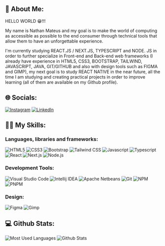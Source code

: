 ## 👋 About Me:

HELLO WORLD 😁!!! <br> <p>My name is Nathan Mateus and my goal is to make the world of computing as accessible as possible to the end consumer through technical tools that allow them to have an unforgettable experience.</p> <p>I'm currently studying REACT.JS / NEXT.JS, TYPESCRIPT and NODE. JS in order to further specialize in Front-end and Back-end web frameworks (I already have experience in HTML5, CSS3, BOOTSTRAP, TAILWIND, JAVASCRIPT, JAVA, GIT/GITHUB and also with design tools such as FIGMA and GIMP), my next goal is to study REACT NATIVE in the near future, all the time I am studying and creating practical projects in order to improve learning (all of them are available on my Github profile).</p>

## 🌐 Socials:

[![Instagram](https://img.shields.io/badge/Instagram-E4405F?style=for-the-badge&logo=instagram&logoColor=white)](https://instagram.com/onathanmateus) [![LinkedIn](https://img.shields.io/badge/LinkedIn-0077B5?style=for-the-badge&logo=linkedin&logoColor=white)](https://linkedin.com/in/onathanmateus)

## 🧑‍💻 My Skills:

### Languages, libraries and frameworks:

![HTML5](https://img.shields.io/badge/HTML5-E34F26?style=for-the-badge&logo=html5&logoColor=white) ![CSS3](https://img.shields.io/badge/css3-%231572B6.svg?style=for-the-badge&logo=css3&logoColor=white) ![Bootstrap](https://img.shields.io/badge/bootstrap-%23563D7C.svg?style=for-the-badge&logo=bootstrap&logoColor=white) ![Tailwind CSS](https://img.shields.io/badge/Tailwind_CSS-38B2AC?style=for-the-badge&logo=tailwind-css&logoColor=white) ![Javascript](https://img.shields.io/badge/JavaScript-323330?style=for-the-badge&logo=javascript&logoColor=F7DF1E) ![Typescript](https://img.shields.io/badge/TypeScript-007ACC?style=for-the-badge&logo=typescript&logoColor=white) ![React](https://img.shields.io/badge/React-20232A?style=for-the-badge&logo=react&logoColor=61DAFB) ![Next.js](https://img.shields.io/badge/next%20js-000000?style=for-the-badge&logo=nextdotjs&logoColor=white) ![Node.js](https://img.shields.io/badge/Node%20js-339933?style=for-the-badge&logo=nodedotjs&logoColor=white)

### Development Tools:

![Visual Studio Code](https://img.shields.io/badge/VSCode-0078D4?style=for-the-badge&logo=visual%20studio%20code&logoColor=white) ![Intellij IDEA](https://img.shields.io/badge/IntelliJ_IDEA-000000.svg?style=for-the-badge&logo=intellij-idea&logoColor=white) ![Apache Netbeans](https://img.shields.io/badge/apache%20netbeans-1B6AC6?style=for-the-badge&logo=apache%20netbeans%20IDE&logoColor=white) ![Git](https://img.shields.io/badge/Git-E34F26?style=for-the-badge&logo=git&logoColor=white) ![NPM](https://img.shields.io/badge/npm-CB3837?style=for-the-badge&logo=npm&logoColor=white) ![PNPM](https://img.shields.io/badge/pnpm-yellow?style=for-the-badge&logo=pnpm&logoColor=white)

### Design:

![Figma](https://img.shields.io/badge/figma-%23F24E1E.svg?style=for-the-badge&logo=figma&logoColor=white) ![Gimp](https://img.shields.io/badge/gimp-5C5543?style=for-the-badge&logo=gimp&logoColor=white)

## 💻 Github Stats:

![Most Used Languages](https://github-readme-stats.vercel.app/api/top-langs/?username=onathanmateus&theme=dracula) ![Github Stats](https://github-readme-stats-git-masterrstaa-rickstaa.vercel.app/api?username=onathanmateus&theme=dracula)
